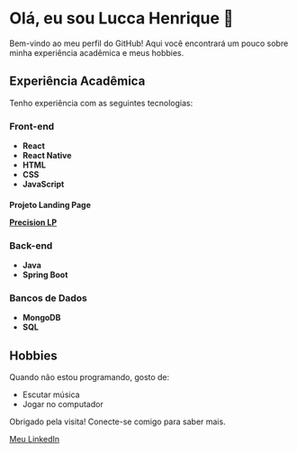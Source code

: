 <h1>Olá, eu sou Lucca Henrique 👋</h1>

<p>Bem-vindo ao meu perfil do GitHub! Aqui você encontrará um pouco sobre minha experiência acadêmica e meus hobbies.</p>

<h2>Experiência Acadêmica</h2>
<p>Tenho experiência com as seguintes tecnologias:</p>

<h3>Front-end</h3>
<ul>
  <li><strong>React</strong></li>
  <li><strong>React Native</strong></li>
  <li><strong>HTML</strong></li>
  <li><strong>CSS</strong></li>
  <li><strong>JavaScript</strong></li>
</ul>

<h4> Projeto Landing Page
  <p><a href="https://github.com/luccaHEN/Precision-LandingPage">Precision LP</a></p>

<h3>Back-end</h3>
<ul>
  <li><strong>Java</strong></li>
  <li><strong>Spring Boot</strong></li>
</ul>

<h3>Bancos de Dados</h3>
<ul>
  <li><strong>MongoDB</strong></li>
  <li><strong>SQL</strong></li>
</ul>

<h2>Hobbies</h2>
<p>Quando não estou programando, gosto de:</p>
<ul>
  <li>Escutar música</li>
  <li>Jogar no computador</li>
</ul>

<footer>
  <p>Obrigado pela visita! Conecte-se comigo para saber mais.</p>
  <p><a href="https://www.linkedin.com/in/lucca-sousa-51787b27a/" target="_blank">Meu LinkedIn</a></p>
</footer>

